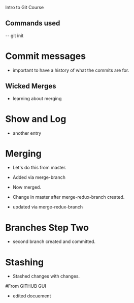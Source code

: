 Intro to Git Course


## Commands used

-- git init

# Commit messages
- important to have a history of what the commits are for.

## Wicked Merges
- learning about merging

# Show and Log
- another entry

# Merging
- Let's do this from master.
- Added via merge-branch
- Now merged.
- Change in master after merge-redux-branch created.

- updated via merge-redux-branch

# Branches Step Two
- second branch created and committed.

# Stashing
- Stashed changes with changes.

#From GITHUB GUI
- edited docuement
